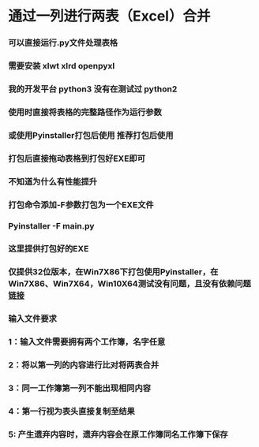 # 通过一列进行两表（Excel）合并

### 可以直接运行.py文件处理表格
### 需要安装 xlwt xlrd openpyxl
### 我的开发平台 python3 没有在测试过 python2
### 使用时直接将表格的完整路径作为运行参数

### 或使用Pyinstaller打包后使用 推荐打包后使用
### 打包后直接拖动表格到打包好EXE即可
### 不知道为什么有性能提升
### 打包命令添加-F参数打包为一个EXE文件
### Pyinstaller -F main.py

### 这里提供打包好的EXE
### 仅提供32位版本，在Win7X86下打包使用Pyinstaller，在Win7X86、Win7X64，Win10X64测试没有问题，且没有依赖问题[链接](https://github.com/queziaa/Excel_merging_two_tables/releases)

### 输入文件要求
### 1：输入文件需要拥有两个工作簿，名字任意
### 2：将以第一列的内容进行比对将两表合并
### 3：同一工作簿第一列不能出现相同内容
### 4：第一行视为表头直接复制至结果
### 5: 产生遗弃内容时，遗弃内容会在原工作簿同名工作簿下保存
